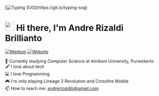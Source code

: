 [![Typing SVG](https://readme-typing-svg.herokuapp.com?font=Courier+new&color=%23808080&size=40&width=800&duration=6969&lines=Welcome+to+my+profile!)](https://git.io/typing-svg)
# <img src="https://raw.githubusercontent.com/iampavangandhi/iampavangandhi/master/gifs/Hi.gif" width="30px"> Hi there, I'm Andre Rizaldi Brillianto

[![Medium](https://img.shields.io/badge/-@andrerizaldib-black?logo=medium&style=flat-square)](https://medium.com/@codelamps)
[![Website](https://img.shields.io/badge/-codelamps.com-black?&logo=google&style=flat-square)](https://codelamps.com)

:school: Currently studying Computer Science at Amikom University, Purwokerto</br>
:fountain_pen: I love about tech</br>
:computer: I love Programming</br>
:video_game: I'm only playing Lineage 2 Revolution and Crossfire Mobile</br>
:mailbox: How to reach me: <a href="mailto:andrerizaldib@gmail.com">andrerizaldib@gmail.com</a>

